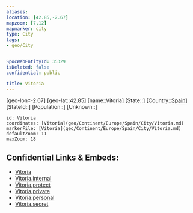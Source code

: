 ```yaml
---
aliases: 
location: [42.85,-2.67]
mapzoom: [7,12] 
mapmarker: city 
type: City
tags:
- geo/City


SpocWebEntityId: 35329
isDeleted: false
confidential: public

title: Vitoria
---
```

[geo-lon::-2.67]
[geo-lat::42.85]
[name::Vitoria]
[State::]
[Country::[Spain](geo/Continent/Europe/Spain.md)]
[StateId::]
[Population::]
[Unknown::]


```leaflet
id: Vitoria
coordinates: [Vitoria](geo/Continent/Europe/Spain/City/Vitoria.md)
markerFile: [Vitoria](geo/Continent/Europe/Spain/City/Vitoria.md)
defaultZoom: 11 
maxZoom: 18
```


## Confidential Links & Embeds: 
- [Vitoria](../../../../../../_public/geo/Continent/Europe/Spain/City/Vitoria.md) 
- [Vitoria.internal](../../../../../../_internal/geo/Continent/Europe/Spain/City/Vitoria.internal.md) 
- [Vitoria.protect](../../../../../../_protect/geo/Continent/Europe/Spain/City/Vitoria.protect.md) 
- [Vitoria.private](../../../../../../_private/geo/Continent/Europe/Spain/City/Vitoria.private.md) 
- [Vitoria.personal](../../../../../../_personal/geo/Continent/Europe/Spain/City/Vitoria.personal.md) 
- [Vitoria.secret](../../../../../../_secret/geo/Continent/Europe/Spain/City/Vitoria.secret.md) 
